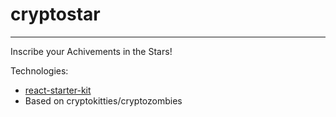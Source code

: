 # cryptostar

---

Inscribe your Achivements in the Stars!

Technologies:

* [react-starter-kit](README-orig.md)
* Based on cryptokitties/cryptozombies
